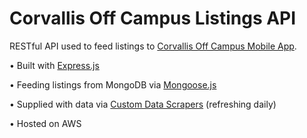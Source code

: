 # Corvallis Off Campus Listings API

RESTful API used to feed listings to [Corvallis Off Campus Mobile App](https://github.com/FellowshipOfThePing/Corvallis-Off-Campus-Mobile).
<br/>

• Built with [Express.js](https://github.com/expressjs/express)

• Feeding listings from MongoDB via [Mongoose.js](https://github.com/Automattic/mongoose)

• Supplied with data via [Custom Data Scrapers](https://github.com/FellowshipOfThePing/Corvallis-Off-Campus-Scraper) (refreshing daily)

• Hosted on AWS
